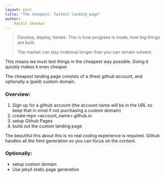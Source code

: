 ```yaml
---
layout: post
title: "The cheapest, fastest landing page"
author: 
    Rachit Shankar
---
```


> Develop, deploy, iterate. This is how progress is made, how big things are built. 

> The market can stay irrational longer than you can remain solvent. 

This means we must test things in the cheapest way possible. Doing it quickly makes it even cheaper. 

The cheapest landing page consists of a (free) github account, and optionally a (paid) custom domain.

### Overview: 

1. Sign up for a github account (the account name will be in the URL so keep that in mind if not purchasing a custom domain)
2. create repo <account_name>.github.io
3. setup Github Pages 
4. build out the custom landing page 

The beautiful this about this is no real coding experience is required. Github handles all the html generation so you can focus on the content. 

### Optionally:

- setup custom domain 
- Use jekyll static page generation 